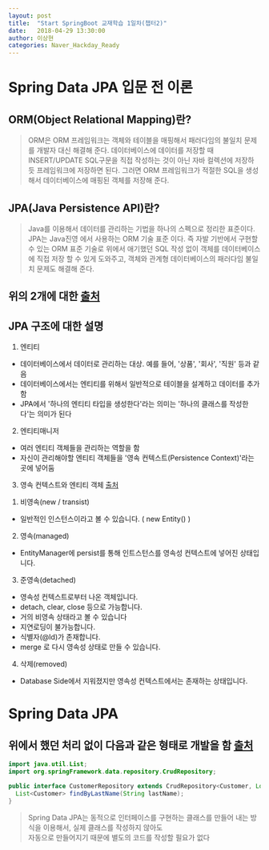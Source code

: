 ```yaml
---
layout: post
title:  "Start SpringBoot 교재학습 1일차(챕터2)"
date:   2018-04-29 13:30:00
author: 이상현
categories: Naver_Hackday_Ready
---
```


# Spring Data JPA 입문 전 이론
## ORM(Object Relational Mapping)란?
> ORM은 ORM 프레임워크는 객체와 테이블을 매핑해서 패러다임의 불일치 문제를 개발자 대신 해결해 준다. 데이터베이스에 데이터를 저장할 때 INSERT/UPDATE SQL구문을 직접 작성하는 것이 아닌 자바 컬렉션에 저장하듯 프레임워크에 저장하면 된다. 그러면 ORM 프레임워크가 적절한 SQL을 생성해서 데이터베이스에 매핑된 객체를 저장해 준다.

## JPA(Java Persistence API)란?
> Java를 이용해서 데이터를 관리하는 기법을 하나의 스펙으로 정리한 표준이다. JPA는 Java진영 에서 사용하는 ORM 기술 표준 이다. 즉 자발 기반에서 구현할 수 있는 ORM 표준 기술로 위에서 애기했던 SQL 작성 없이 객체를 데이터베이스에 직접 저장 할 수 있게 도와주고, 객체와 관계형 데이터베이스의 패러다임 불일치 문제도 해결해 준다.

## 위의 2개에 대한 [출처]("https://wiseyoun07.blog.me/221040082705")

## JPA 구조에 대한 설명
1. 엔티티
- 데이터베이스에서 데이터로 관리하는 대상. 예를 들어, '상품', '회사', '직원' 등과 같음
- 데이터베이스에서는 엔티티를 위해서 일반적으로 테이블을 설계하고 데이터를 추가함
- JPA에서 '하나의 엔티티 타입을 생성한다'라는 의미는 '하나의 클래스를 작성한다'는 의미가 된다

2. 엔티티매니저
- 여러 엔티티 객체들을 관리하는 역할을 함
- 자신이 관리해야할 엔티티 객체들을 '영속 컨텍스트(Persistence Context)'라는 곳에 넣어둠

3. 영속 컨텍스트와 엔티티 객체 [출처]("http://heowc.tistory.com/55")
1) 비영속(new / transist)
 - 일반적인 인스턴스이라고 볼 수 있습니다. ( new Entity() )

2) 영속(managed)
 - EntityManager에 persist를 통해 인트스턴스를 영속성 컨텍스트에 넣어진 상태입니다.

3) 준영속(detached)
 - 영속성 컨텍스트로부터 나온 객체입니다.
 - detach, clear, close 등으로 가능합니다.
 - 거의 비영속 상태라고 볼 수 있습니다
 - 지연로딩이 불가능합니다.
 - 식별자(@Id)가 존재합니다.
 - merge 로 다시 영속성 상태로 만들 수 있습니다.

4) 삭제(removed)
 - Database Side에서 지워졌지만 영속성 컨텍스트에서는 존재하는 상태입니다.

# Spring Data JPA
## 위에서 했던 처리 없이 다음과 같은 형태로 개발을 함 [출처]("https://spring.io/guides/gs/accessing-data-jpa/")
```java
import java.util.List;
import org.springFramework.data.repository.CrudRepository;

public interface CustomerRepository extends CrudRepository<Customer, Long> {
  List<Customer> findByLastName(String lastName);
}
```
> Spring Data JPA는 동적으로 인터페이스를 구현하는 클래스를 만들어 내는 방식을 이용해서, 실제 클래스를 작성하지 않아도 <br/>
> 자동으로 만들어지기 때문에 별도의 코드를 작성할 필요가 없다
